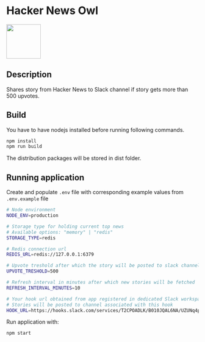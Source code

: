 # Hacker News Owl

<img src="https://i.ibb.co/W0gCz21/hn-owl-avatar.png" height="90" width="90">

## Description

Shares story from Hacker News to Slack channel if story gets more than 500 upvotes.

## Build

You have to have nodejs installed before running following commands.

```bash
npm install
npm run build
```

The distribution packages will be stored in dist folder.

## Running application

Create and populate `.env` file with corresponding example values from `.env.example` file

```bash
# Node environment
NODE_ENV=production

# Storage type for holding current top news
# Available options: "memory" | "redis"
STORAGE_TYPE=redis

# Redis connection url
REDIS_URL=redis://127.0.0.1:6379

# Upvote treshold after which the story will be posted to slack channel
UPVOTE_TRESHOLD=500

# Refresh interval in minutes after which new stories will be fetched
REFRESH_INTERVAL_MINUTES=10

# Your hook url obtained from app registered in dedicated Slack workspace
# Stories will be posted to channel associated with this hook
HOOK_URL=https://hooks.slack.com/services/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
```

Run application with:

```bash
npm start
```
